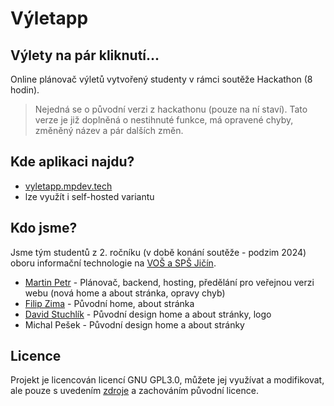 # Výletapp

## Výlety na pár kliknutí...

Online plánovač výletů vytvořený studenty v rámci soutěže Hackathon (8 hodin).

> Nejedná se o původní verzi z hackathonu (pouze na ní staví). Tato verze je již doplněná o nestihnuté funkce, má opravené chyby, změněný název a pár dalších změn.

## Kde aplikaci najdu?
- [vyletapp.mpdev.tech](https://vyletapp.mpdev.tech)
- lze využít i self-hosted variantu

## Kdo jsme?
Jsme tým studentů z 2. ročníku (v době konání soutěže - podzim 2024) oboru informační technologie na [VOŠ a SPŠ Jičín](https://prumyslovkajicin.cz).

- [Martin Petr](https://github.com/MartinGamesCZ) - Plánovač, backend, hosting, předělání pro veřejnou verzi webu (nová home a about stránka, opravy chyb)
- [Filip Zima](https://github.com/Retrofilip1) - Původní home, about stránka
- [David Stuchlík](https://github.com/Dejv1s) - Původní design home a about stránky, logo
- Michal Pešek - Původní design home a about stránky

## Licence
Projekt je licencován licencí GNU GPL3.0, můžete jej využívat a modifikovat, ale pouze s uvedením [zdroje](https://github.com/MartinGamesCZ/Vyletapp) a zachováním původní licence.